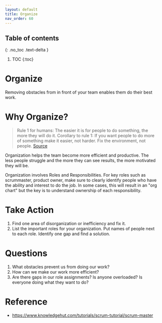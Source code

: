```yaml
---
layout: default
title: Organize
nav_order: 60
---
```

## Table of contents
{: .no_toc .text-delta }

1. TOC
{:toc}

# Organize
Removing obstacles from in front of your team enables them do their best work.

# Why Organize?
> Rule 1 for humans: The easier it is for people to do something, the more they will do it. 
Corollary to rule 1: If you want people to do more of something make it easier, not harder.
Fix the environment, not people.
[Source](https://twitter.com/ldavidmarquet/status/1473675958733484039)

Organization helps the team become more efficient and productive.  The less people struggle and the more they can see results, the more motivated they will be.

Organization involves Roles and Responsibilities.  For key roles such as scrummaster, product owner, make sure to clearly identify people who have the ability and interest to do the job.  In some cases, this will result in an "org chart" but the key is to understand ownership of each responsibility.

# Take Action
1. Find one area of disorganization or inefficiency and fix it.
2. List the important roles for your organization.  Put names of people next to each role.  Identify one gap and find a solution.

# Questions
1. What obstacles prevent us from doing our work?
2. How can we make our work more efficient?
3. Are there gaps in our role assignments?  Is anyone overloaded?  Is everyone doing what they want to do?

# Reference
- https://www.knowledgehut.com/tutorials/scrum-tutorial/scrum-master
